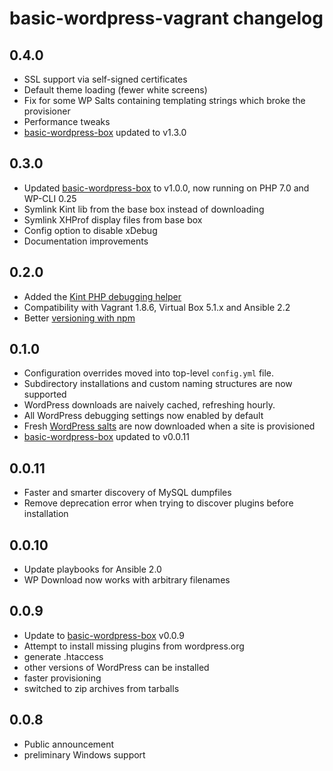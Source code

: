 # basic-wordpress-vagrant changelog

## 0.4.0
- SSL support via self-signed certificates
- Default theme loading (fewer white screens)
- Fix for some WP Salts containing templating strings which broke the provisioner
- Performance tweaks
- [basic-wordpress-box](https://github.com/ideasonpurpose/basic-wordpress-box)  updated to v1.3.0

## 0.3.0
- Updated [basic-wordpress-box](https://github.com/ideasonpurpose/basic-wordpress-box) to v1.0.0, now running on PHP 7.0 and WP-CLI 0.25
- Symlink Kint lib from the base box instead of downloading
- Symlink XHProf display files from base box
- Config option to disable xDebug
- Documentation improvements

## 0.2.0
- Added the [Kint PHP debugging helper](http://raveren.github.io/kint/)
- Compatibility with Vagrant 1.8.6, Virtual Box 5.1.x and Ansible 2.2
- Better [versioning with npm](https://github.com/joemaller/version-everything-with-npm)

## 0.1.0
- Configuration overrides moved into top-level `config.yml` file.
- Subdirectory installations and custom naming structures are now supported
- WordPress downloads are naively cached, refreshing hourly.
- All WordPress debugging settings now enabled by default
- Fresh [WordPress salts](https://api.wordpress.org/secret-key/1.1/salt) are now downloaded when a site is provisioned
- [basic-wordpress-box](https://github.com/ideasonpurpose/basic-wordpress-box)  updated to v0.0.11

## 0.0.11

- Faster and smarter discovery of MySQL dumpfiles
- Remove deprecation error when trying to discover plugins before installation

## 0.0.10

- Update playbooks for Ansible 2.0
- WP Download now works with arbitrary filenames

## 0.0.9

- Update to [basic-wordpress-box](https://github.com/ideasonpurpose/basic-wordpress-box)  v0.0.9
- Attempt to install missing plugins from wordpress.org
- generate .htaccess
- other versions of WordPress can be installed
- faster provisioning
- switched to zip archives from tarballs

## 0.0.8

- Public announcement 
- preliminary Windows support
